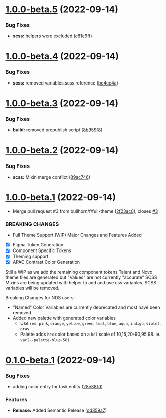 # [1.0.0-beta.5](https://github.com/bullhorn/novo-design-tokens/compare/v1.0.0-beta.4...v1.0.0-beta.5) (2022-09-14)


### Bug Fixes

* **scss:** helpers were excluded ([c81c9ff](https://github.com/bullhorn/novo-design-tokens/commit/c81c9ff9a30ca9d6897fddbe224c12bd6a6b6466))

# [1.0.0-beta.4](https://github.com/bullhorn/novo-design-tokens/compare/v1.0.0-beta.3...v1.0.0-beta.4) (2022-09-14)


### Bug Fixes

* **scss:** removed variables.scss reference ([bc4cc4a](https://github.com/bullhorn/novo-design-tokens/commit/bc4cc4a230410a4dce4a54a684687ae5c7bff69c))

# [1.0.0-beta.3](https://github.com/bullhorn/novo-design-tokens/compare/v1.0.0-beta.2...v1.0.0-beta.3) (2022-09-14)


### Bug Fixes

* **build:** removed prepublish script ([8b959f8](https://github.com/bullhorn/novo-design-tokens/commit/8b959f8a71df72e705826f9c964216481b54d057))

# [1.0.0-beta.2](https://github.com/bullhorn/novo-design-tokens/compare/v1.0.0-beta.1...v1.0.0-beta.2) (2022-09-14)


### Bug Fixes

* **scss:** Mixin merge conflict ([89ac746](https://github.com/bullhorn/novo-design-tokens/commit/89ac746e724415f9bd4fd24f32e9cac21af68507))

# [1.0.0-beta.1](https://github.com/bullhorn/novo-design-tokens/compare/v0.1.0-beta.1...v1.0.0-beta.1) (2022-09-14)


* Merge pull request #3 from bullhorn/f/full-theme ([2f23ac0](https://github.com/bullhorn/novo-design-tokens/commit/2f23ac0abfc72fd6edfc9b1d967eab89756e0933)), closes [#3](https://github.com/bullhorn/novo-design-tokens/issues/3)


### BREAKING CHANGES

* Full Theme Support (WIP)
Major Changes and Features Added
- [x] Figma Token Generation
- [x] Component Specific Tokens
- [x] Theming support
- [x] APAC Contrast Color Generation

Still a WIP as we add the remaining component tokens
Talent and Novo theme files are generated but "Values" are not currently "accurate"
SCSS Mixins are being updated with helper to add and use css variables. SCSS variables will be removed.

Breaking Changes for NDS users:
- "Named" Color Variables are currently deprecated and most have been removed.
- Added new palette with generated color variables
  -  Use  `red`, `pink`, `orange`, `yellow`, `green`, `teal`, `blue`, `aqua`, `indigo`, `violet`, `gray`
  -  Palette adds `hex` color based on a `hcl` scale of 10,15,20-90,95,98.  ie. `var(--palette-blue-50)`

# [0.1.0-beta.1](https://github.com/bullhorn/novo-design-tokens/compare/v0.0.9...v0.1.0-beta.1) (2022-09-14)


### Bug Fixes

* adding color entry for task entity ([28e381d](https://github.com/bullhorn/novo-design-tokens/commit/28e381d7f060f0d9883b8af4b47d445493336a8f))


### Features

* **Release:** Added Semantic Release ([dd359a7](https://github.com/bullhorn/novo-design-tokens/commit/dd359a7ca731028072354f7c3d7ae9625483f555))
